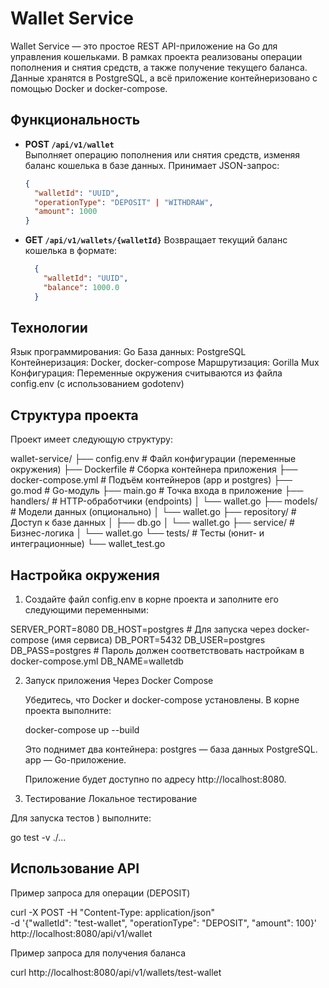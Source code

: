 # Wallet Service

Wallet Service — это простое REST API-приложение на Go для управления кошельками. В рамках проекта реализованы операции пополнения и снятия средств, а также получение текущего баланса. Данные хранятся в PostgreSQL, а всё приложение контейнеризовано с помощью Docker и docker-compose.

## Функциональность

- **POST `/api/v1/wallet`**  
Выполняет операцию пополнения или снятия средств, изменяя баланс кошелька в базе данных.
  Принимает JSON-запрос:
  ```json
  {
    "walletId": "UUID",
    "operationType": "DEPOSIT" | "WITHDRAW",
    "amount": 1000
  }


- **GET `/api/v1/wallets/{walletId}`**
    Возвращает текущий баланс кошелька в формате:
  ```json
    {
      "walletId": "UUID",
      "balance": 1000.0
    }

## Технологии

  Язык программирования: Go
  База данных: PostgreSQL
  Контейнеризация: Docker, docker-compose
  Маршрутизация: Gorilla Mux
  Конфигурация: Переменные окружения считываются из файла config.env (с использованием godotenv)

## Структура проекта

Проект имеет следующую структуру:

wallet-service/
├── config.env               # Файл конфигурации (переменные окружения)
├── Dockerfile               # Сборка контейнера приложения
├── docker-compose.yml       # Подъём контейнеров (app и postgres)
├── go.mod                   # Go-модуль
├── main.go                  # Точка входа в приложение
├── handlers/                # HTTP-обработчики (endpoints)
│   └── wallet.go
├── models/                  # Модели данных (опционально)
│   └── wallet.go
├── repository/              # Доступ к базе данных
│   ├── db.go
│   └── wallet.go
├── service/                 # Бизнес-логика
│   └── wallet.go
└── tests/                   # Тесты (юнит- и интеграционные)
    └── wallet_test.go

## Настройка окружения

1. Создайте файл config.env в корне проекта и заполните его следующими переменными:

SERVER_PORT=8080
DB_HOST=postgres         # Для запуска через docker-compose (имя сервиса)
DB_PORT=5432
DB_USER=postgres
DB_PASS=postgres         # Пароль должен соответствовать настройкам в docker-compose.yml
DB_NAME=walletdb

2. Запуск приложения
Через Docker Compose

    Убедитесь, что Docker и docker-compose установлены.
    В корне проекта выполните:

    docker-compose up --build

    Это поднимет два контейнера:
        postgres — база данных PostgreSQL.
        app — Go-приложение.

   Приложение будет доступно по адресу http://localhost:8080.

4. Тестирование
Локальное тестирование

Для запуска тестов ) выполните:

go test -v ./...

## Использование API

Пример запроса для операции (DEPOSIT)

curl -X POST -H "Content-Type: application/json" \
  -d '{"walletId": "test-wallet", "operationType": "DEPOSIT", "amount": 100}' \
  http://localhost:8080/api/v1/wallet

Пример запроса для получения баланса

curl http://localhost:8080/api/v1/wallets/test-wallet
